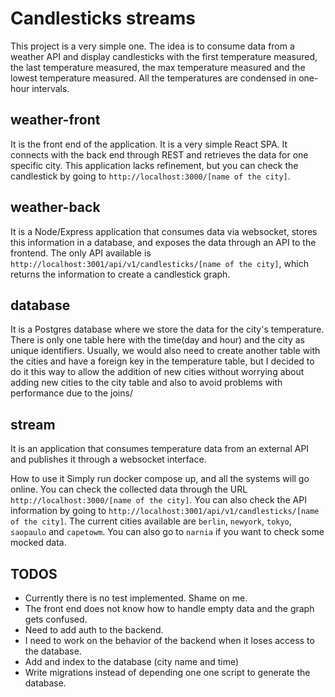 # Candlesticks streams

This project is a very simple one. The idea is to consume data from a weather API and display candlesticks with the first temperature measured, the last temperature measured, the max temperature measured and the lowest temperature measured. All the temperatures are condensed in one-hour intervals.

## weather-front
It is the front end of the application. It is a very simple React SPA. It connects with the back end through REST and retrieves the data for one specific city. This application lacks refinement, but you can check the candlestick by going to `http://localhost:3000/[name of the city]`.

## weather-back
It is a Node/Express application that consumes data via websocket, stores this information in a database, and exposes the data through an API to the frontend. The only API available is `http://localhost:3001/api/v1/candlesticks/[name of the city]`, which returns the information to create a candlestick graph.

## database
It is a Postgres database where we store the data for the city's temperature. There is only one table here with the time(day and hour) and the city as unique identifiers. Usually, we would also need to create another table with the cities and have a foreign key in the temperature table, but I decided to do it this way to allow the addition of new cities without worrying about adding new cities to the city table and also to avoid problems with performance due to the joins/

## stream
It is an application that consumes temperature data from an external API and publishes it through a websocket interface.

How to use it
Simply run docker compose up, and all the systems will go online. You can check the collected data through the URL `http://localhost:3000/[name of the city]`. You can also check the API information by going to `http://localhost:3001/api/v1/candlesticks/[name of the city]`. The current cities available are `berlin`, `newyork`, `tokyo`, `saopaulo` and `capetowm`. You can also go to `narnia` if you want to check some mocked data.

## TODOS
- Currently there is no test implemented. Shame on me.
- The front end does not know how to handle empty data and the graph gets confused.
- Need to add auth to the backend.
- I need to work on the behavior of the backend when it loses access to the database.
- Add and index to the database (city name and time)
- Write migrations instead of depending one one script to generate the database.
